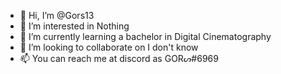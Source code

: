 - 👋 Hi, I’m @Gors13
- 👀 I’m interested in Nothing 
- 🌱 I’m currently learning a bachelor in Digital Cinematography
- 💞️ I’m looking to collaborate on I don't know
- 📫 You can reach me at discord as GORᔕ#6969

<!---
Gors13/Gors13 is a ✨ special ✨ repository because its `README.md` (this file) appears on your GitHub profile.
You can click the Preview link to take a look at your changes.
--->
